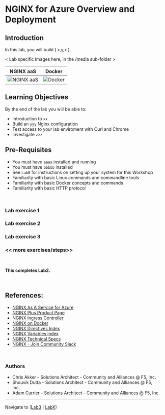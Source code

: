 # NGINX for Azure Overview and Deployment 

## Introduction

In this lab, you will build ( x,y,x ).

< Lab specific Images here, in the /media sub-folder >

NGINX aaS | Docker
:-------------------------:|:-------------------------:
![NGINX aaS](media/nginx-azure-icon.png)  |![Docker](media/docker-icon.png)
  
## Learning Objectives

By the end of the lab you will be able to:

- Introduction to `xx`
- Build an `yyy` Nginx configuration
- Test access to your lab enviroment with Curl and Chrome
- Investigate `zzz`


## Pre-Requisites

- You must have `aaaa` installed and running
- You must have `bbbbb` installed
- See `Lab0` for instructions on setting up your system for this Workshop
- Familiarity with basic Linux commands and commandline tools
- Familiarity with basic Docker concepts and commands
- Familiarity with basic HTTP protocol

<br/>

### Lab exercise 1

<numbered steps are here>

### Lab exercise 2

<numbered steps are here>

### Lab exercise 3

<numbered steps are here>

### << more exercises/steps>>

<numbered steps are here>

<br/>

**This completes Lab2.**

<br/>

## References:

- [NGINX As A Service for Azure](https://docs.nginx.com/nginxaas/azure/)
- [NGINX Plus Product Page](https://docs.nginx.com/nginx/)
- [NGINX Ingress Controller](https://docs.nginx.com//nginx-ingress-controller/)
- [NGINX on Docker](https://docs.nginx.com/nginx/admin-guide/installing-nginx/installing-nginx-docker/)
- [NGINX Directives Index](https://nginx.org/en/docs/dirindex.html)
- [NGINX Variables Index](https://nginx.org/en/docs/varindex.html)
- [NGINX Technical Specs](https://docs.nginx.com/nginx/technical-specs/)
- [NGINX - Join Community Slack](https://community.nginx.org/joinslack)

<br/>

### Authors

- Chris Akker - Solutions Architect - Community and Alliances @ F5, Inc.
- Shouvik Dutta - Solutions Architect - Community and Alliances @ F5, Inc.
- Adam Currier - Solutions Architect - Community and Alliances @ F5, Inc.

-------------

Navigate to ([Lab3](../lab3/readme.md) | [LabX](../labX/readme.md))
